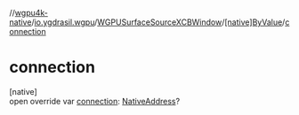 //[wgpu4k-native](../../../../index.md)/[io.ygdrasil.wgpu](../../index.md)/[WGPUSurfaceSourceXCBWindow](../index.md)/[[native]ByValue](index.md)/[connection](connection.md)

# connection

[native]\
open override var [connection](connection.md): [NativeAddress](../../../ffi/-native-address/index.md)?